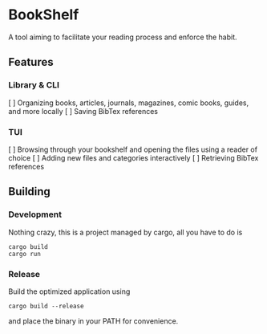 # BookShelf
A tool aiming to facilitate your reading process and enforce the habit.

## Features
### Library & CLI
[ ] Organizing books, articles, journals, magazines, comic books, guides, and more locally
[ ] Saving BibTex references

### TUI
[ ] Browsing through your bookshelf and opening the files using a reader of choice
[ ] Adding new files and categories interactively
[ ] Retrieving BibTex references

## Building
### Development
Nothing crazy, this is a project managed by cargo, all you have to do is
```
cargo build
cargo run
```

### Release
Build the optimized application using
```
cargo build --release
```
and place the binary in your PATH for convenience.

